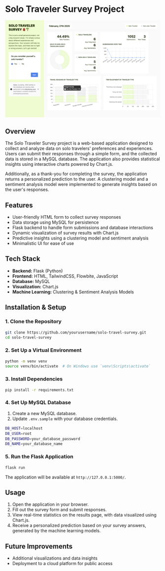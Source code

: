 # Solo Traveler Survey Project

![Solo Traveler survey Screenshot](images/survey-web-preview.png)

## Overview

The Solo Traveler Survey project is a web-based application designed to collect and analyze data on solo travelers' preferences and experiences. Users can submit their responses through a simple form, and the collected data is stored in a MySQL database. The application also provides statistical insights using interactive charts powered by Chart.js.

Additionally, as a thank-you for completing the survey, the application returns a personalized prediction to the user. A clustering model and a sentiment analysis model were implemented to generate insights based on the user's responses.

## Features

- User-friendly HTML form to collect survey responses
- Data storage using MySQL for persistence
- Flask backend to handle form submissions and database interactions
- Dynamic visualization of survey results with Chart.js
- Predictive insights using a clustering model and sentiment analysis
- Minimalistic UI for ease of use

## Tech Stack

- **Backend:** Flask (Python)
- **Frontend:** HTML, TailwindCSS, Flowbite, JavaScript
- **Database:** MySQL
- **Visualization:** Chart.js
- **Machine Learning:** Clustering & Sentiment Analysis Models

## Installation & Setup

### 1. Clone the Repository

```bash
git clone https://github.com/yourusername/solo-travel-survey.git
cd solo-travel-survey
```

### 2. Set Up a Virtual Environment

```bash
python -m venv venv
source venv/bin/activate  # On Windows use `venv\Scripts\activate`
```

### 3. Install Dependencies

```bash
pip install -r requirements.txt
```

### 4. Set Up MySQL Database

1. Create a new MySQL database.
2. Update `.env.sample` with your database credentials.

```bash
DB_HOST=localhost
DB_USER=root
DB_PASSWORD=your_database_password
DB_NAME=your_database_name
```

### 5. Run the Flask Application

```bash
flask run
```

The application will be available at `http://127.0.0.1:5000/`.

## Usage

1. Open the application in your browser.
2. Fill out the survey form and submit responses.
3. View real-time statistics on the results page, with data visualized using Chart.js.
4. Receive a personalized prediction based on your survey answers, generated by the machine learning models.

## Future Improvements

- Additional visualizations and data insights
- Deployment to a cloud platform for public access
